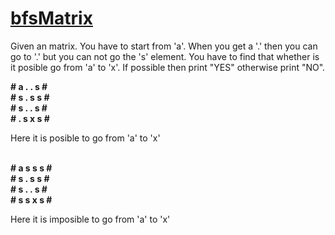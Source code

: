 <h1><u>bfsMatrix</u></h1>
<p>Given an matrix. You have to start from 'a'. When you get a '.' then you can go to '.' but you can not go the 's' element. You have to find that whether is it posible go from 'a' to 'x'. If possible then print "YES" otherwise print "NO".<p>
 <b># a . . s #</b><br>
 <b># s . s s #</b><br>
 <b># s . . s #</b><br>
 <b># . s x s #</b>
 <p>Here it is  posible to go from 'a' to 'x'</p><br>
 <b># a s s s #</b><br>
 <b># s . s s #</b><br>
 <b># s . . s #</b><br>
 <b># s s x s #</b>
 <p>Here it is  imposible to go from 'a' to 'x'</p><br>
